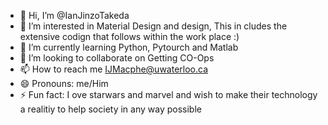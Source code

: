 - 👋 Hi, I’m @IanJinzoTakeda
- 👀 I’m interested in Material Design and design, This in cludes the extensive codign that follows within the work place :)
- 🌱 I’m currently learning Python, Pytourch and Matlab
- 💞️ I’m looking to collaborate on Getting CO-Ops 
- 📫 How to reach me IJMacphe@uwaterloo.ca
- 😄 Pronouns: me/Him 
- ⚡ Fun fact: I ove starwars and marvel and wish to make their technology a realitiy to help society in any way possible

<!---
IanJinzoTakeda/IanJinzoTakeda is a ✨ special ✨ repository because its `README.md` (this file) appears on your GitHub profile.
You can click the Preview link to take a look at your changes.
--->
